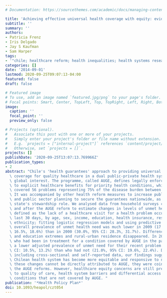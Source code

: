 ```yaml
---
# Documentation: https://sourcethemes.com/academic/docs/managing-content/

title: 'Achieving effective universal health coverage with equity: evidence from Chile'
subtitle: ''
summary: ''
authors:
- Patricia Frenz
- Iris Delgado
- Jay S Kaufman
- Sam Harper
tags:
- '"chile; healthcare reform; health inequalities; health systems research"'
categories: []
date: '2014-09-01'
lastmod: 2020-09-25T09:07:13-04:00
featured: false
draft: false

# Featured image
# To use, add an image named `featured.jpg/png` to your page's folder.
# Focal points: Smart, Center, TopLeft, Top, TopRight, Left, Right, BottomLeft, Bottom, BottomRight.
image:
  caption: ''
  focal_point: ''
  preview_only: false

# Projects (optional).
#   Associate this post with one or more of your projects.
#   Simply enter your project's folder or file name without extension.
#   E.g. `projects = ["internal-project"]` references `content/project/deep-learning/index.md`.
#   Otherwise, set `projects = []`.
projects: []
publishDate: '2020-09-25T13:07:13.769966Z'
publication_types:
- 2
abstract: "Chile's 'health guarantees' approach to providing universal and equitable\
  \ coverage for quality healthcare in a dual public-private health system has generated\
  \ global interest. The programme, called AUGE, defines legally enforceable rights\
  \ to explicit healthcare benefits for priority health conditions, which incrementally\
  \ covered 56 problems representing 75% of the disease burden between 2005 and 2009.\
  \ It was accompanied by other health reform measures to increase public financing\
  \ and public sector planning to secure the guarantees nationwide, as well as the\
  \ state's stewardship role. We analysed data from household surveys conducted before\
  \ and after the AUGE reform to estimate changes in levels of unmet health need,\
  \ defined as the lack of a healthcare visit for a health problem occurring in the\
  \ last 30 days, by age, sex, income, education, health insurance, residence and\
  \ ethnicity; fitting logistic regression models and using predictive margins. The\
  \ overall prevalence of unmet health need was much lower in 2009 (17.6%, 95% CI:\
  \ 16.5%, 18.6%) than in 2000 (30.0%, 95% CI: 28.3%, 31.7%). Differences by income\
  \ and education extremes and rural-urban residence disappeared. In 2009, people\
  \ who had been in treatment for a condition covered by AUGE in the past year had\
  \ a lower adjusted prevalence of unmet need for their recent problem (11.7%, 95%\
  \ CI: 10.5%, 13.2%) than who had not (21.0%, 95% CI: 19.6%, 22.4%). Despite limitations\
  \ including cross-sectional and self-reported data, our findings suggest that the\
  \ Chilean health system has become more equitable and responsive to need. While\
  \ these changes cannot be directly attributed to AUGE, they were coincident with\
  \ the AUGE reforms. However, healthcare equity concerns are still present, relating\
  \ to quality of care, health system barriers and differential access for health\
  \ conditions that are not covered by AUGE. "
publication: '*Health Policy Plan*'
doi: 10.1093/heapol/czt054
---
```


